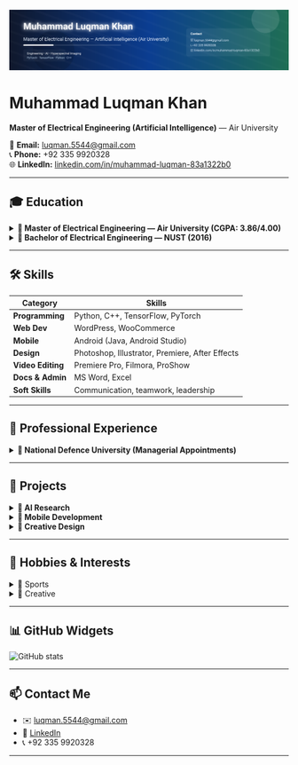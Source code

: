 <!-- Interactive GitHub CV for Muhammad Luqman Khan -->

<p align="center">
  <img src="./banner.svg" alt="Muhammad Luqman Khan - CV banner" />
</p>

# Muhammad Luqman Khan  
**Master of Electrical Engineering (Artificial Intelligence)** — Air University  

📧 **Email:** [luqman.5544@gmail.com](mailto:luqman.5544@gmail.com)  
📞 **Phone:** +92 335 9920328  
🌐 **LinkedIn:** [linkedin.com/in/muhammad-luqman-83a1322b0](https://www.linkedin.com/in/muhammad-luqman-83a1322b0)

---

## 🎓 Education  
<details>
  <summary><b>📘 Master of Electrical Engineering — Air University (CGPA: 3.86/4.00)</b></summary>
  <br>
  • Specialized in **Artificial Intelligence**  
  • Research focus: optimization models, wireless sensor networks, linear systems  
  • Thesis: *AI-based hyperspectral brain tumor classification*  
</details>

<details>
  <summary><b>📗 Bachelor of Electrical Engineering — NUST (2016)</b></summary>
  <br>
  • Electronics specialization (Data Structures, Circuits, Electromagnetics)  
  • Projects: Power supply for Giraffe Radar, circuit design, system analysis  
</details>

---

## 🛠️ Skills  
| Category | Skills |
|----------|--------|
| **Programming** | Python, C++, TensorFlow, PyTorch |
| **Web Dev** | WordPress, WooCommerce |
| **Mobile** | Android (Java, Android Studio) |
| **Design** | Photoshop, Illustrator, Premiere, After Effects |
| **Video Editing** | Premiere Pro, Filmora, ProShow |
| **Docs & Admin** | MS Word, Excel |
| **Soft Skills** | Communication, teamwork, leadership |

---

## 💼 Professional Experience  
<details>
  <summary><b>📌 National Defence University (Managerial Appointments)</b></summary>
  <br>
  • Managed **financial documentation** and compliance workflows  
  • Organized international seminars & workshops with ISSRA  
  • Key topics: Climate Change 🌍 · Media & Soft Power 🎙️ · Cultural Heritage 🏛️  
</details>

---

## 🚀 Projects  
<details>
  <summary><b>🤖 AI Research</b></summary>
  <br>
  • Built machine learning model for **brain tumor classification** using hyperspectral imaging  
  • Tools: Python, PyTorch, TensorFlow  
</details>

<details>
  <summary><b>📱 Mobile Development</b></summary>
  <br>
  • Developed Android app (PDF Reader) using Java & Android Studio  
</details>

<details>
  <summary><b>🎨 Creative Design</b></summary>
  <br>
  • Designed WordPress/WooCommerce websites  
  • Created logos, posters, and edited videos for academic & professional projects  
</details>

---

## 🎯 Hobbies & Interests  
<details>
  <summary>🏓 Sports</summary>
  • Chess, table tennis, badminton, football  
</details>

<details>
  <summary>📸 Creative</summary>
  • Graphic design, logo creation, photography, drone usage  
</details>

---

## 📊 GitHub Widgets  
![GitHub stats](https://github-readme-stats.vercel.app/api?username=luqman5544)

---

## 📫 Contact Me  
- ✉️ [luqman.5544@gmail.com](mailto:luqman.5544@gmail.com)  
- 🔗 [LinkedIn](https://www.linkedin.com/in/muhammad-luqman-83a1322b0/)  
- 📞 +92 335 9920328  

---
